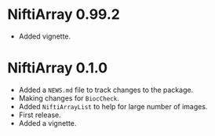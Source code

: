 # NiftiArray 0.99.2

- Added vignette.

# NiftiArray 0.1.0

* Added a `NEWS.md` file to track changes to the package.
* Making changes for `BiocCheck`.
* Added `NiftiArrayList` to help for large number of images.
* First release.
* Added a vignette.
